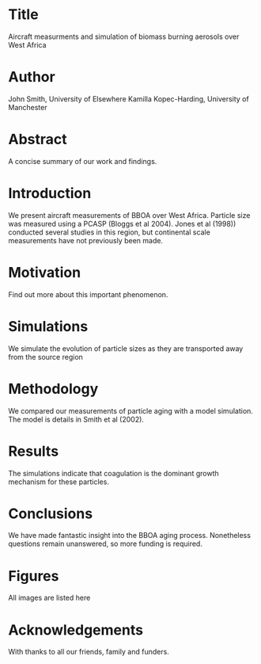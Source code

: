 # Title 
Aircraft measurments and simulation of biomass burning aerosols over West Africa

# Author
John Smith, University of Elsewhere
Kamilla Kopec-Harding, University of Manchester

# Abstract

A concise summary of our work and findings.

# Introduction
We present aircraft measurements of BBOA over West Africa.
Particle size was measured using a PCASP (Bloggs et al 2004).
Jones et al (1998)) conducted several studies in this region, 
but continental scale measurements have not previously been made.

# Motivation
Find out more about this important phenomenon.

# Simulations
We simulate the evolution of particle sizes as they are transported 
away from the source region

# Methodology
We compared our measurements of particle aging with a 
model simulation. The model is details in Smith et al 
(2002).

# Results 
The simulations indicate that coagulation is the
dominant growth mechanism for these particles.

# Conclusions
We have made fantastic insight into the BBOA aging process.
Nonetheless questions remain unanswered, so more
funding is required.

# Figures
All images are listed here

# Acknowledgements

With thanks to all our friends, family and funders.
